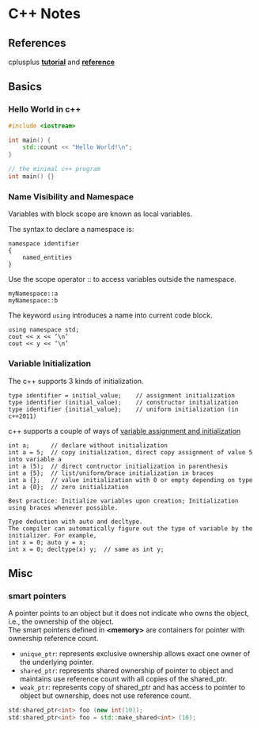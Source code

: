 # C++ Notes

## References
cplusplus [**tutorial**](https://www.cplusplus.com/doc/totorial) and [**reference**](https://www.cplusplus.com/doc/reference)

## Basics
### Hello World in c++
```c++
#include <iostream>

int main() {
    std::count << "Hello World!\n";
}
```
```c++
// the minimal c++ program
int main() {}
```

### Name Visibility and Namespace
Variables with block scope are known as local variables.

The syntax to declare a namespace is:
```
namespace identifier
{
    named_entities
}
```
Use the scope operator :: to access variables outside the namespace.
```
myNamespace::a
myNamespace::b
```
The keyword `using` introduces a name into current code block. 
```
using namespace std;
cout << x << ‘\n’
cout << y << ‘\n’ 
```

### Variable Initialization
The c++ supports 3 kinds of initialization.
```
type identifier = initial_value;    // assignment initialization
type identifier (initial_value);    // constructor initialization 
type identifier {initial_value};    // uniform initialization (in c++2011)
```


c++ supports a couple of ways of [variable assignment and initialization](https://www.learncpp.com/cpp-tutorial/variable-assignment-and-initialization/)
```
int a;      // declare without initialization 
int a = 5;  // copy initialization, direct copy assignment of value 5 into variable a
int a (5);  // direct contructor initialization in parenthesis
int a {5};  // list/uniform/brace initialization in braces 
int a {};   // value initialization with 0 or empty depending on type
int a {0};  // zero initialization 

Best practice: Initialize variables upon creation; Initialization using braces whenever possible.

Type deduction with auto and decltype.
The compiler can automatically figure out the type of variable by the initializer. For example,
int x = 0; auto y = x;
int x = 0; decltype(x) y;  // same as int y;
```

## Misc
### smart pointers
A pointer points to an object but it does not indicate who owns the object, i.e., the ownership of the object.  
The smart pointers defined in **\<memory\>** are containers for pointer with ownership reference count.
- `unique_ptr`: represents exclusive ownership allows exact one owner of the underlying pointer.
- `shared_ptr`: represents shared ownership of pointer to object and maintains use reference count with all copies of the shared_ptr. 
- `weak_ptr`: represents copy of shared_ptr and has access to pointer to object but ownership, does not use reference count.

```c++
std:shared_ptr<int> foo (new int(10));
std:shared_ptr<int> foo = std::make_shared<int> (10);
```
